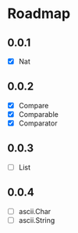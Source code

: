 # Roadmap

## 0.0.1

- [x] Nat

## 0.0.2

- [x] Compare
- [x] Comparable
- [x] Comparator

## 0.0.3

- [ ] List

## 0.0.4

- [ ] ascii.Char
- [ ] ascii.String
